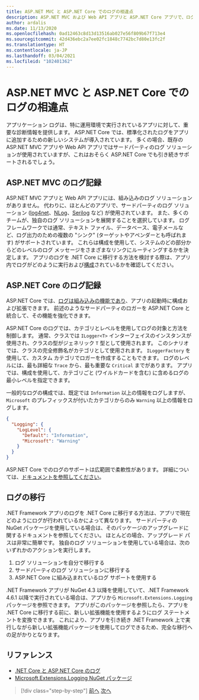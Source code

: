 ```yaml
---
title: ASP.NET MVC と ASP.NET Core でのログの相違点
description: ASP.NET MVC および Web API アプリと ASP.NET Core アプリで、ログはどのように異なるでしょうか?
author: ardalis
ms.date: 11/13/2020
ms.openlocfilehash: 0ad12463c8d13d13516ab027e56f809b67f713e4
ms.sourcegitcommit: 42d436ebc2a7ee02fc1848c7742bc7d80e13fc2f
ms.translationtype: HT
ms.contentlocale: ja-JP
ms.lasthandoff: 03/04/2021
ms.locfileid: "102401362"
---
```

# <a name="logging-differences-between-aspnet-mvc-and-aspnet-core"></a>ASP.NET MVC と ASP.NET Core でのログの相違点

アプリケーション ログは、特に運用環境で実行されているアプリに対して、重要な診断情報を提供します。 ASP.NET Core では、標準化されたログをアプリに追加するための新しいシステムが導入されています。 多くの場合、既存の ASP.NET MVC アプリや Web API アプリではサードパーティのログ ソリューションが使用されていますが、これはおそらく ASP.NET Core でも引き続きサポートされるでしょう。

## <a name="aspnet-mvc-logging"></a>ASP.NET MVC のログ記録

ASP.NET MVC アプリと Web API アプリには、組み込みのログ ソリューションがありません。 代わりに、ほとんどのアプリで、サードパーティのログ ソリューション ([log4net](https://www.nuget.org/packages/log4net/)、[NLog](https://www.nuget.org/packages/NLog/)、[Serilog](https://www.nuget.org/packages/Serilog) など) が使用されています。 また、多くのチームが、独自のログ ソリューションを展開することを選択しています。 ログ フレームワークでは通常、テキスト ファイル、データベース、電子メールなど、ログ出力のための複数の "シンク" (ターゲットやアペンダーとも呼ばれます) がサポートされています。 これらは構成を使用して、システムのどの部分からどのレベルのログ メッセージをさまざまなリンクにルーティングするかを決定します。 アプリのログを .NET Core に移行する方法を検討する際は、アプリ内でログがどのように実行および[構成](configuration-differences.md)されているかを確認してください。

## <a name="aspnet-core-logging"></a>ASP.NET Core のログ記録

ASP.NET Core では、[ログは組み込みの機能であり](/aspnet/core/fundamentals/logging/)、アプリの起動時に構成および拡張できます。 前述のようなサードパーティのロガーを ASP.NET Core と統合して、その機能を強化できます。

ASP.NET Core のログでは、カテゴリとレベルを使用してログの対象と方法を制御します。 通常、クラスでは `ILogger<T>` インターフェイスのインスタンスが使用され、クラスの型がジェネリック `T` 型として使用されます。 このシナリオでは、クラスの完全修飾名がカテゴリとして使用されます。 `ILoggerFactory` を使用して、カスタム カテゴリでロガーを作成することもできます。 ログのレベルには、最も詳細な `Trace` から、最も重要な `Critical` までがあります。 アプリでは、構成を使用して、カテゴリごと (ワイルドカードを含む) に含めるログの最小レベルを指定できます。

一般的なログの構成では、既定では `Information` 以上の情報をログしますが、`Microsoft` のプレフィックスが付いたカテゴリからのみ `Warning` 以上の情報をログします。

```json
{
  "Logging": {
    "LogLevel": {
      "Default": "Information",
      "Microsoft": "Warning"
    }
  }
}
```

ASP.NET Core でのログのサポートは広範囲で柔軟性があります。 詳細については、[ドキュメントを参照してください](/aspnet/core/fundamentals/logging/)。

## <a name="migrate-logging"></a>ログの移行

.NET Framework アプリのログを .NET Core に移行する方法は、アプリで現在どのようにログが行われているかによって異なります。 サードパーティの NuGet パッケージを使用している場合は、そのパッケージのアップグレードに関するドキュメントを参照してください。 ほとんどの場合、アップグレード パスは非常に簡単です。 独自のログ ソリューションを使用している場合は、次のいずれかのアクションを実行します。

1. ログ ソリューションを自分で移行する
1. サードパーティのログ ソリューションに移行する
1. ASP.NET Core に組み込まれているログ サポートを使用する

.NET Framework アプリが NuGet 4.3 以降を使用していて、.NET Framework 4.6.1 以降で実行されている場合は、アプリから `Microsoft.Extensions.Logging` パッケージを参照できます。 アプリがこのパッケージを参照したら、アプリを .NET Core に移行する前に、新しい拡張機能を使用するようにログ ステートメントを変換できます。 これにより、アプリを引き続き .NET Framework 上で実行しながら新しい拡張機能パッケージを使用してログできるため、完全な移行への足がかりとなります。

## <a name="references"></a>リファレンス

- [.NET Core と ASP.NET Core のログ](/aspnet/core/fundamentals/logging/)
- [Microsoft.Extensions.Logging NuGet パッケージ](https://www.nuget.org/packages/microsoft.extensions.logging/)

>[!div class="step-by-step"]
>[前へ](middleware-modules-handlers.md)
>[次へ](routing-differences.md)

